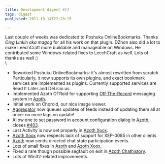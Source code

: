 ```yaml
---
title: Development digest #14
tags: digest
published: 2011-10-14T22:28:15

---
```


Last couple of weeks was dedicated to Poshuku OnlineBookmarks. Thanks
*Oleg Linkin aka magog* for all his work on that plugin. DZhon also did
a lot to make LeechCraft more buildable and manageable on Windows. He
contributed some Windows-related fixes to LeechCraft as well. Lots of
thanks as well :)\
\

-   Reworked Poshuku OnlineBookmarks: it's almost rewritten
    from scratch. Particularly, it now supports its own plugins, and
    exact bookmark services are implemented as plugins. Currently
    supported services are Read It Later and Del.icio.us.
-   Implemented Azoth OTRoid for supporting
    [Off-The-Record](http://www.cypherpunks.ca/otr/) messaging system in
    [Azoth](/plugins-azoth).
-   Initial work on Choroid, our nice image viewer.
-   [Aggregator](/plugins-aggregator) now queues updates of feeds
    instead of updating them all at once: no more lags on update!
-   Allow one to set password in account configuration dialog in
    [Azoth](/plugins-azoth), closes
    [\#403](http://dev.leechcraft.org/issues/403).
-   Last Activity is now set properly in [Azoth
    Xoox](/plugins-azoth-xoox).
-   [Azoth Xoox](/plugins-azoth-xoox) now respects lack of support for
    XEP-0085 in other clients.
-   [Azoth](/plugins-azoth) now sends directed chat state
    participation events.
-   Lots of small fixes in [Azoth](/plugins-azoth) and [Azoth
    Xoox](/plugins-azoth-xoox).
-   Fixed a rare though possible segfault on exit in [Azoth
    Chathistory](/plugins-azoth-chathistory).
-   Lots of Win32-related improvements.